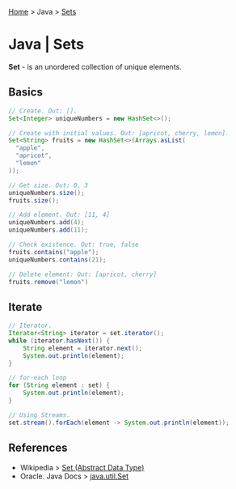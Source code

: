 [Home](../index.md) > Java > [Sets](./java_sets.md)

# Java | Sets

**Set** - is an unordered collection of unique elements.

## Basics

```java
// Create. Out: [].
Set<Integer> uniqueNumbers = new HashSet<>();

// Create with initial values. Out: [apricot, cherry, lemon].
Set<String> fruits = new HashSet<>(Arrays.asList(
  "apple",
  "apricot",
  "lemon"
));

// Get size. Out: 0, 3
uniqueNumbers.size();
fruits.size();

// Add element. Out: [11, 4]
uniqueNumbers.add(4);
uniqueNumbers.add(11);

// Check existence. Out: true, false
fruits.contains("apple");
uniqueNumbers.contains(21);

// Delete element: Out: [apricot, cherry]
fruits.remove("lemon")
```

## Iterate

```java
// Iterator.
Iterator<String> iterator = set.iterator();
while (iterator.hasNext()) {
    String element = iterator.next();
    System.out.println(element);
}

// for-each loop
for (String element : set) {
    System.out.println(element);
}

// Using Streams.
set.stream().forEach(element -> System.out.println(element));
```

## References

- Wikipedia > [Set (Abstract Data Type)](<https://en.wikipedia.org/wiki/Set_(abstract_data_type)>)
- Oracle. Java Docs > [java.util.Set](https://docs.oracle.com/javase/8/docs/api/java/util/Set.html)
